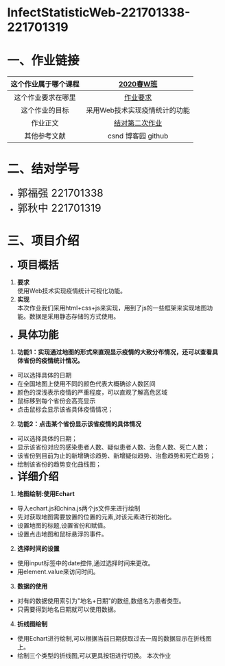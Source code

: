 # InfectStatisticWeb-221701338-221701319
  
# 一、作业链接  
|  这个作业属于哪个课程  |  [2020春W班](https://edu.cnblogs.com/campus/fzu/2020SpringW)  |
| :--: | :--: 
|这个作业要求在哪里|[作业要求](https://edu.cnblogs.com/campus/fzu/2020SpringW/homework/10456)|
|这个作业的目标|采用Web技术实现疫情统计的功能|
|作业正文|[结对第二次作业]()|
|其他参考文献| csnd 博客园 github |  
# 二、结对学号  
- <font size="5">郭福强  221701338</font>  
- <font size="5">郭秋中  221701319</font>
# 三、项目介绍  
- **<font size="5">项目概括</font>**  
1. **要求**  
使用Web技术实现疫情统计可视化功能。
2. **实现**  
本次作业我们采用html+css+js来实现，用到了js的一些框架来实现地图功能。数据是采用静态存储的方式使用。    
- **<font size="5">具体功能</font>**   
1. **功能1：实现通过地图的形式来直观显示疫情的大致分布情况，还可以查看具体省份的疫情统计情况。**   
- 可以选择具体的日期
- 在全国地图上使用不同的颜色代表大概确诊人数区间
- 颜色的深浅表示疫情的严重程度，可以直观了解高危区域
- 鼠标移到每个省份会高亮显示
- 点击鼠标会显示该省具体疫情情况；
2. **功能2：点击某个省份显示该省疫情的具体情况**
- 可以选择具体的日期；
- 显示该省份对应的感染患者人数、疑似患者人数、治愈人数、死亡人数；
- 该省份到目前为止的新增确诊趋势、新增疑似趋势、治愈趋势和死亡趋势；
- 绘制该省份的趋势变化曲线图；
- **<font size="5">详细介绍</font>**  
1. **地图绘制:使用Echart**
- 导入echart.js和china.js两个js文件来进行绘制
- 先对获取地图需要放置的位置的元素,对该元素进行初始化。
- 设置地图的标题,设置省份和赋值。
- 设置点击地图和鼠标悬浮的事件。
2. **选择时间的设置**
- 使用input标签中的date控件,通过选择时间来更改。
- 用element.value来访问时间。
3. **数据的使用**
- 对有的数据使用索引为"地名+日期"的数组,数组名为患者类型。
- 只需要得到地名日期就可以使用数据。
4. **折线图绘制**
- 使用Echart进行绘制,可以根据当前日期获取过去一周的数据显示在折线图上。
- 绘制三个类型的折线图,可以更具按钮进行切换。 
本次作业